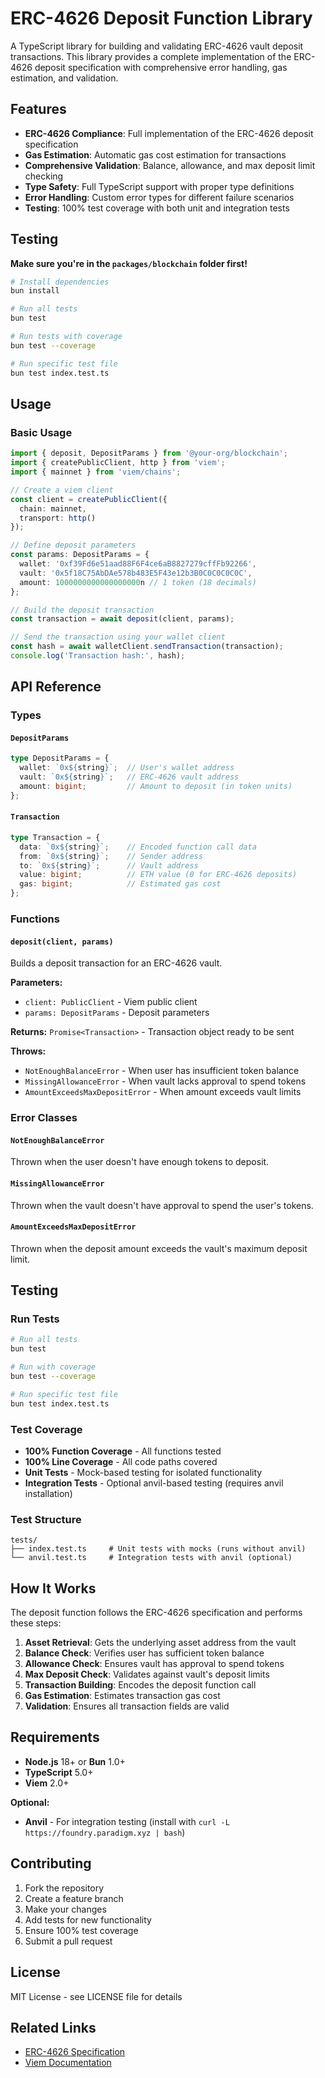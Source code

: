 # ERC-4626 Deposit Function Library

A TypeScript library for building and validating ERC-4626 vault deposit transactions. This library provides a complete implementation of the ERC-4626 deposit specification with comprehensive error handling, gas estimation, and validation.

## Features

- **ERC-4626 Compliance**: Full implementation of the ERC-4626 deposit specification
- **Gas Estimation**: Automatic gas cost estimation for transactions
- **Comprehensive Validation**: Balance, allowance, and max deposit limit checking
- **Type Safety**: Full TypeScript support with proper type definitions
- **Error Handling**: Custom error types for different failure scenarios
- **Testing**: 100% test coverage with both unit and integration tests

## Testing

**Make sure you're in the `packages/blockchain` folder first!**

```bash
# Install dependencies
bun install

# Run all tests
bun test

# Run tests with coverage
bun test --coverage

# Run specific test file
bun test index.test.ts
```

## Usage

### Basic Usage

```typescript
import { deposit, DepositParams } from '@your-org/blockchain';
import { createPublicClient, http } from 'viem';
import { mainnet } from 'viem/chains';

// Create a viem client
const client = createPublicClient({
  chain: mainnet,
  transport: http()
});

// Define deposit parameters
const params: DepositParams = {
  wallet: '0xf39Fd6e51aad88F6F4ce6aB8827279cffFb92266',
  vault: '0x5f18C75AbDAe578b483E5F43e12b3B0C0C0C0C0C',
  amount: 1000000000000000000n // 1 token (18 decimals)
};

// Build the deposit transaction
const transaction = await deposit(client, params);

// Send the transaction using your wallet client
const hash = await walletClient.sendTransaction(transaction);
console.log('Transaction hash:', hash);
```



## API Reference

### Types

#### `DepositParams`
```typescript
type DepositParams = {
  wallet: `0x${string}`;  // User's wallet address
  vault: `0x${string}`;   // ERC-4626 vault address
  amount: bigint;         // Amount to deposit (in token units)
};
```

#### `Transaction`
```typescript
type Transaction = {
  data: `0x${string}`;    // Encoded function call data
  from: `0x${string}`;    // Sender address
  to: `0x${string}`;      // Vault address
  value: bigint;          // ETH value (0 for ERC-4626 deposits)
  gas: bigint;            // Estimated gas cost
};
```

### Functions

#### `deposit(client, params)`

Builds a deposit transaction for an ERC-4626 vault.

**Parameters:**
- `client: PublicClient` - Viem public client
- `params: DepositParams` - Deposit parameters

**Returns:** `Promise<Transaction>` - Transaction object ready to be sent

**Throws:**
- `NotEnoughBalanceError` - When user has insufficient token balance
- `MissingAllowanceError` - When vault lacks approval to spend tokens
- `AmountExceedsMaxDepositError` - When amount exceeds vault limits

### Error Classes

#### `NotEnoughBalanceError`
Thrown when the user doesn't have enough tokens to deposit.

#### `MissingAllowanceError`
Thrown when the vault doesn't have approval to spend the user's tokens.

#### `AmountExceedsMaxDepositError`
Thrown when the deposit amount exceeds the vault's maximum deposit limit.

## Testing

### Run Tests
```bash
# Run all tests
bun test

# Run with coverage
bun test --coverage

# Run specific test file
bun test index.test.ts
```

### Test Coverage
- **100% Function Coverage** - All functions tested
- **100% Line Coverage** - All code paths covered
- **Unit Tests** - Mock-based testing for isolated functionality
- **Integration Tests** - Optional anvil-based testing (requires anvil installation)

### Test Structure
```
tests/
├── index.test.ts     # Unit tests with mocks (runs without anvil)
└── anvil.test.ts     # Integration tests with anvil (optional)
```

## How It Works

The deposit function follows the ERC-4626 specification and performs these steps:

1. **Asset Retrieval**: Gets the underlying asset address from the vault
2. **Balance Check**: Verifies user has sufficient token balance
3. **Allowance Check**: Ensures vault has approval to spend tokens
4. **Max Deposit Check**: Validates against vault's deposit limits
5. **Transaction Building**: Encodes the deposit function call
6. **Gas Estimation**: Estimates transaction gas cost
7. **Validation**: Ensures all transaction fields are valid

## Requirements

- **Node.js** 18+ or **Bun** 1.0+
- **TypeScript** 5.0+
- **Viem** 2.0+

**Optional:**
- **Anvil** - For integration testing (install with `curl -L https://foundry.paradigm.xyz | bash`)

## Contributing

1. Fork the repository
2. Create a feature branch
3. Make your changes
4. Add tests for new functionality
5. Ensure 100% test coverage
6. Submit a pull request

## License

MIT License - see LICENSE file for details

## Related Links

- [ERC-4626 Specification](https://eips.ethereum.org/EIPS/eip-4626)
- [Viem Documentation](https://viem.sh/)
